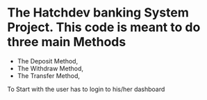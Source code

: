 <h1>The Hatchdev banking System Project. This code is meant to do three main Methods</h1>
<ul>
<li> The Deposit Method,</li>
<li> The Withdraw Method,</li>
<li> The Transfer Method,</li>
</ul>
<article> To Start with the user has to login to his/her dashboard</article>
